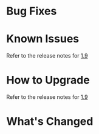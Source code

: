 # Bug Fixes

# Known Issues
Refer to the release notes for [1.9](https://github.com/boozallen/aissemble/releases/tag/aissemble-root-1.9.1)

# How to Upgrade
Refer to the release notes for [1.9](https://github.com/boozallen/aissemble/releases/tag/aissemble-root-1.9.1)

# What's Changed
